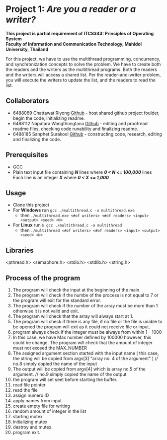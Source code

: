 # Project 1: _Are you a reader or a writer?_
__This project is partial requirement of ITCS343: Principles of Operating System__  
__Faculty of Information and Communication Technology, Mahidol University, Thailand__  

For this project, we have to use the multithread programming, concurrency, and synchronization concepts to solve the problem. We have to create both the readers and the writers as
the multithread programs. Both the readers and the writers will access a shared list. Per the reader-and-writer problem, you will execute the writers to update the list, and the readers to read the list.

## Collaborators
- 6488069 Chattawat Riyong [Github](https://github.com/derKirschbaum) - host shared github project foulder, begin the code, initializing readme.
- 6488112 Napatara Wangthongtana [Github](https://github.com/PattyaWang) - editing and proofread readme files, checking code runability and finalizing readme.
- 6488185 Sanphet Surakool [Github](https://github.com/MonikaElisch) - constructing code, research, editing and finalizing the code.

## Prerequisites
- GCC
- Plain text input file containing ***N*** lines where ***0 < N <= 100,000*** lines  
Each line is an integer ***X*** where ***0 < X <= 1,000***

## Usage
- Clone this project
- For __Windows__ run `gcc ./multithread.c -o multithread.exe`
  - then `./multithread.exe <#of writers> <#of readers> <input> <output> <seed> <N>`
- For __Linux__ run `$ gcc ./multithread.c -o multithread`
  - then `./multithread <#of writers> <#of readers> <input> <output> <seed> <N>`
 
 ## Libraries
 <pthread.h>
 <semaphore.h>
 <stdio.h>
 <stdlib.h>
 <string.h>

## Process of the program
1. The program will check the input at the beginning of the main.
2. The program will check if the numbe of the process is not equal to 7 or the program will exit for the standard error.
3. The program will check if the number of the array must be more than 1 otherwise it is not valid and exit.
4. The program will check that the array will always start at 1.
5. The program will check if there is any file, if no file or the file is unable to be opened the program will exit as it could not receive file or input.
6. program always check if the integer must be always from within 1 - 1000
7. In this case, we have Max number defined by 100000 however, this could be change. The program will check that the amount of integer must not exceed the MAX_NUMBER
8. The assigned argument section started with the input name ( this case, the string will be copied from argv[3] "array no. 4 of the argument" )
// no.8 simply copied the name of the input
9. The output will be copied from argv[4] which is array no.5 of the argument.
// no.9 simply copied the name of the output
10. the program will set seet before starting the buffer.
11. read file pointer
12. read the file
13. assign numero ID
14. apply names from input
15. create empty file for writing
16. random amount of integer in the list
17. starting mutex
18. initializing mutex
19. destroy and mutex.
20. program exit.
